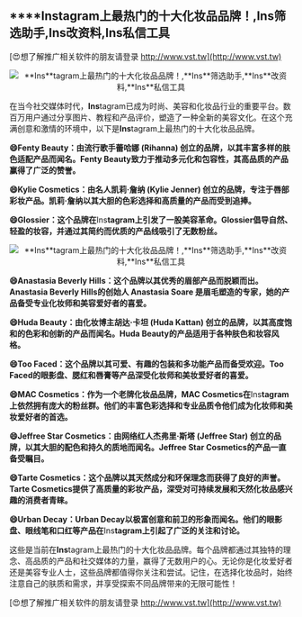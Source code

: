 ## ****Ins**tagram上最热门的十大化妆品品牌！,**Ins**筛选助手,**Ins**改资料,**Ins**私信工具**

[😍想了解推广相关软件的朋友请登录 http://www.vst.tw](http://www.vst.tw)

 <center><img src="https://vst.tw/MP4/tuiguang/png/5.png" alt="**Ins**tagram上最热门的十大化妆品品牌！,**Ins**筛选助手,**Ins**改资料,**Ins**私信工具"></center>

在当今社交媒体时代，**Ins**tagram已成为时尚、美容和化妆品行业的重要平台。数百万用户通过分享图片、教程和产品评价，塑造了一种全新的美容文化。在这个充满创意和激情的环境中，以下是**Ins**tagram上最热门的十大化妆品品牌。

**😄Fenty Beauty：由流行歌手蕾哈娜 (Rihanna) 创立的品牌，以其丰富多样的肤色适配产品而闻名。Fenty Beauty致力于推动多元化和包容性，其高品质的产品赢得了广泛的赞誉。**

**😄Kylie Cosmetics：由名人凯莉·詹纳 (Kylie Jenner) 创立的品牌，专注于唇部彩妆产品。凯莉·詹纳以其大胆的色彩选择和高质量的产品而受到追捧。**

**😄Glossier：这个品牌在**Ins**tagram上引发了一股美容革命。Glossier倡导自然、轻盈的妆容，并通过其简约而优质的产品线吸引了无数粉丝。**

 <center><img src="https://vst.tw/MP4/tuiguang/png/7.png" alt="**Ins**tagram上最热门的十大化妆品品牌！,**Ins**筛选助手,**Ins**改资料,**Ins**私信工具"></center>

**😄Anastasia Beverly Hills：这个品牌以其优秀的眉部产品而脱颖而出。Anastasia Beverly Hills的创始人 Anastasia Soare 是眉毛塑造的专家，她的产品备受专业化妆师和美容爱好者的喜爱。**

**😄Huda Beauty：由化妆博主胡达·卡坦 (Huda Kattan) 创立的品牌，以其高度饱和的色彩和创新的产品而闻名。Huda Beauty的产品适用于各种肤色和妆容风格。**

**😄Too Faced：这个品牌以其可爱、有趣的包装和多功能产品而备受欢迎。Too Faced的眼影盘、腮红和唇膏等产品深受化妆师和美妆爱好者的喜爱。**

**😄MAC Cosmetics：作为一个老牌化妆品品牌，MAC Cosmetics在**Ins**tagram上依然拥有庞大的粉丝群。他们的丰富色彩选择和专业品质令他们成为化妆师和美妆爱好者的首选。**

**😄Jeffree Star Cosmetics：由网络红人杰弗里·斯塔 (Jeffree Star) 创立的品牌，以其大胆的配色和持久的质地而闻名。Jeffree Star Cosmetics的产品一直备受瞩目。**

**😄Tarte Cosmetics：这个品牌以其天然成分和环保理念而获得了良好的声誉。Tarte Cosmetics提供了高质量的彩妆产品，深受对可持续发展和天然化妆品感兴趣的消费者青睐。**

**😄Urban Decay：Urban Decay以极富创意和前卫的形象而闻名。他们的眼影盘、眼线笔和口红等产品在**Ins**tagram上引起了广泛的关注和讨论。**

这些是当前在**Ins**tagram上最热门的十大化妆品品牌。每个品牌都通过其独特的理念、高品质的产品和社交媒体的力量，赢得了无数用户的心。无论你是化妆爱好者还是美容专业人士，这些品牌都值得你关注和尝试。记住，在选择化妆品时，始终注意自己的肤质和需求，并享受探索不同品牌带来的无限可能性！

[😍想了解推广相关软件的朋友请登录 http://www.vst.tw](http://www.vst.tw)



